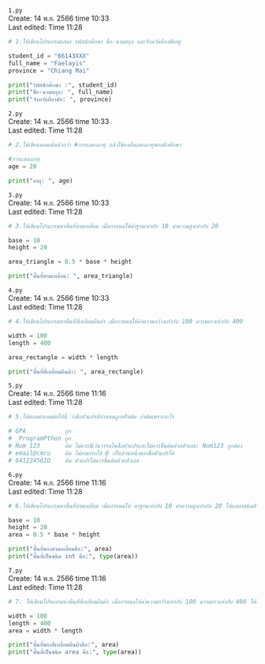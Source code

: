 `1.py`<br>
Create: 14 พ.ย. 2566 time 10:33<br>
Last edited: Time 11:28<br>

```py
# 1.ให้เขียนโปรแกรมแสดง รหัสนักศึกษา ชื่อ-นามสกุล และจังหวัดที่อาศัยอยู่

student_id = "66143XXX"
full_name = "Faelayis"
province = "Chiang Mai"

print("รหัสนักศึกษา :", student_id)
print("ชื่อ-นามสกุล: ", full_name)
print("จังหวัดที่อาศัย: ", province)

```
`2.py`<br>
Create: 14 พ.ย. 2566 time 10:33<br>
Last edited: Time 11:28<br>

```py
# 2.ให้เขียนคอมเม้นด้วยว่า #การแสดงอายุ แล้วใช้คาสั่งแสดงอายุของนักศึกษา

#การแสดงอายุ
age = 20

print("อายุ: ", age)

```
`3.py`<br>
Create: 14 พ.ย. 2566 time 10:33<br>
Last edited: Time 11:28<br>

```py
# 3.ให้เขียนโปรแกรมหาพื้นที่สามเหลี่ยม เมื่อกาหนดให้ค่าฐานเท่ากับ 10 ค่าความสูงเท่ากับ 20

base = 10
height = 20

area_triangle = 0.5 * base * height

print("พื้นที่สามเหลี่ยม: ", area_triangle)

```
`4.py`<br>
Create: 14 พ.ย. 2566 time 10:33<br>
Last edited: Time 11:28<br>

```py
# 4.ให้เขียนโปรแกรมหาพื้นที่สี่เหลี่ยมผืนผ้า เมื่อกาหนดให้ค่าความกว้างเท่ากับ 100 ความยาวเท่ากับ 400

width = 100
length = 400

area_rectangle = width * length

print("พื้นที่สี่เหลี่ยมผืนผ้า: ", area_rectangle)

```
`5.py`<br>
Create: 14 พ.ย. 2566 time 11:16<br>
Last edited: Time 11:28<br>

```py
# 5.ให้ตอบคำถามต่อไปนี้ ว่าชื่อตัวแปรที่กำหนดถูกหรือผิด ถ้าผิดเพราะอะไร

# GPA           ถูก
# _ProgramPthon ถูก
# Num 123       ผิด ไม่ควรมีเว้นวรรคในชื่อตัวแปรและไม่ควรขึ้นต้นด้วยตัวเลข: Num123 ถูกต้อง
# email@cmru    ผิด ไม่สามารถใช้ @ เป็นส่วนหนึ่งของชื่อตัวแปรได้
# 64122456ID    ผิด ตัวแปรไม่ควรขึ้นต้นด้วยตัวเลข

```
`6.py`<br>
Create: 14 พ.ย. 2566 time 11:16<br>
Last edited: Time 11:28<br>

```py
# 6.ให้เขียนโปรแกรมหาพื้นที่สามเหลี่ยม เมื่อกำหนดให้ ค่าฐานเท่ากับ 10 ค่าความสูงเท่ากับ 20 ให้แสดงชนิดตัวแปรผลลัพธ์พื้นที่ แล้วเปลี่ยนผลลัพธ์พื้นที่เป็นชนิด int

base = 10
height = 20
area = 0.5 * base * height

print("พื้นที่ของสามเหลี่ยมคือ:", area)
print("พื้นที่เป็นชนิด int คือ:", type(area))

```
`7.py`<br>
Create: 14 พ.ย. 2566 time 11:16<br>
Last edited: Time 11:28<br>

```py
# 7. ให้เขียนโปรแกรมหาพื้นที่สี่เหลี่ยมผืนผ้า เมื่อกำหนดให้ค่าความกว้างเท่ากับ 100 ความยาวเท่ากับ 400 ให้แสดงชนิดตัวแปรผลลัพธ์พื้นที่ เปลี่ยนผลลัพธ์พื้นที่เป็น str

width = 100
length = 400
area = width * length

print("พื้นที่ของสี่เหลี่ยมผืนผ้าคือ:", area)
print("พื้นที่เป็นชนิด area คือ:", type(area))

```
